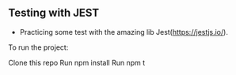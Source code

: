 ## Testing with JEST

* Practicing some test with the amazing lib Jest(https://jestjs.io/).

To run the project:

Clone this repo
Run npm install
Run npm t
